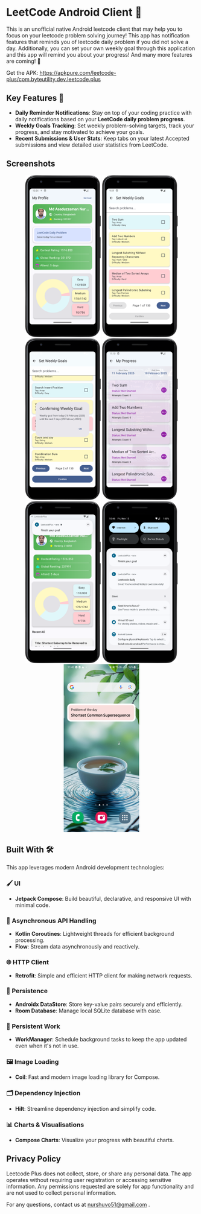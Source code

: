 # LeetCode Android Client 📱
This is an unofficial native Android leetcode client that may help you to focus on your leetcode problem solving journey! This app has notification features that reminds you of leetcode daily problem if you did not solve a day.
Additionally, you can set your own weekly goal through this application and this app will remind you about your progress! And many more features are coming! 🚀

Get the APK: https://apkpure.com/leetcode-plus/com.byteutility.dev.leetcode.plus

## Key Features 🌟

- **Daily Reminder Notifications**: Stay on top of your coding practice with daily notifications based on your **LeetCode daily problem progress**.
- **Weekly Goals Tracking**: Set weekly problem-solving targets, track your progress, and stay motivated to achieve your goals.
- **Recent Submissions & User Stats**: Keep tabs on your latest Accepted submissions and view detailed user statistics from LeetCode.

## Screenshots
<p align="center">
    <img src="./ss/Home.png" alt="Screenshot 1" width="200"/>
    <img src="./ss/Goal.png" alt="Screenshot 2" width="200"/>
    <img src="./ss/Goal-Dialog.png" alt="Screenshot 3" width="200"/>
    <img src="./ss/Goal-Status.png" alt="Screenshot 4" width="200"/>
    <img src="./ss/Goal-Notification-1.png" alt="Screenshot 5" width="200"/>
    <img src="./ss/Goal-Notification-2.png" alt="Screenshot 6" width="200"/>
    <img src="./ss/widget.png" alt="Screenshot 6" width="200"/>
</p>

## Built With 🛠️

This app leverages modern Android development technologies:

### 🖌️ UI
- **Jetpack Compose**: Build beautiful, declarative, and responsive UI with minimal code.

### 🔄 Asynchronous API Handling
- **Kotlin Coroutines**: Lightweight threads for efficient background processing.
- **Flow**: Stream data asynchronously and reactively.

### 🌐 HTTP Client
- **Retrofit**: Simple and efficient HTTP client for making network requests.

### 💾 Persistence
- **Androidx DataStore**: Store key-value pairs securely and efficiently.
- **Room Database**: Manage local SQLite database with ease.

### 🔄 Persistent Work
- **WorkManager**: Schedule background tasks to keep the app updated even when it's not in use.

### 🖼️ Image Loading
- **Coil**: Fast and modern image loading library for Compose.

### 🗂️ Dependency Injection
- **Hilt**: Streamline dependency injection and simplify code.

### 📊 Charts & Visualisations
- **Compose Charts**: Visualize your progress with beautiful charts.

## Privacy Policy

Leetcode Plus does not collect, store, or share any personal data. The app operates without requiring user registration or accessing sensitive information. Any permissions requested are solely for app functionality and are not used to collect personal information.

For any questions, contact us at nurshuvo51@gmail.com .
